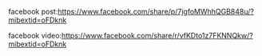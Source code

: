 facebook post:https://www.facebook.com/share/p/7jgfoMWhhQGB848u/?mibextid=oFDknk

facebook video:https://www.facebook.com/share/r/vfKDto1z7FKNNQkw/?mibextid=oFDknk
